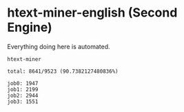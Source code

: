 # htext-miner-english (Second Engine)

Everything doing here is automated.

```
htext-miner

total: 8641/9523 (90.7382127480836%)

job0: 1947
job1: 2199
job2: 2944
job3: 1551
```